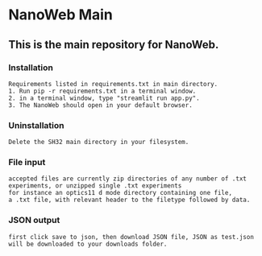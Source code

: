 # NanoWeb Main
## This is the main repository for NanoWeb.

### Installation
    Requirements listed in requirements.txt in main directory. 
    1. Run pip -r requirements.txt in a terminal window.
    2. in a terminal window, type "streamlit run app.py".
    3. The NanoWeb should open in your default browser.
### Uninstallation
    Delete the SH32 main directory in your filesystem.
### File input
    accepted files are currently zip directories of any number of .txt experiments, or unzipped single .txt experiments
    for instance an optics11 d mode directory containing one file, 
    a .txt file, with relevant header to the filetype followed by data.
### JSON output 
    first click save to json, then download JSON file, JSON as test.json will be downloaded to your downloads folder.
